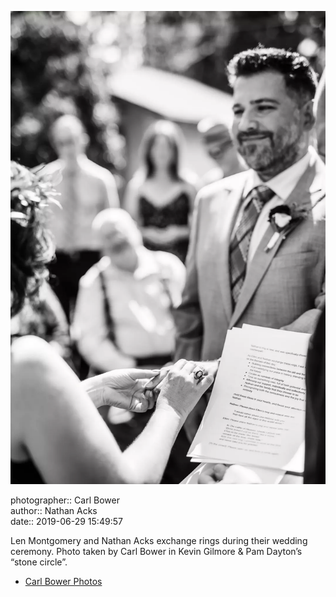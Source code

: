 ![Len Montgomery and Nathan Acks exchange rings](assets/2019-06-29-set-1-the-ceremony-35.webp)

photographer:: Carl Bower  
author:: Nathan Acks  
date:: 2019-06-29 15:49:57

Len Montgomery and Nathan Acks exchange rings during their wedding ceremony. Photo taken by Carl Bower in Kevin Gilmore & Pam Dayton’s “stone circle”.

* [Carl Bower Photos](https://carlbowerphotos.com)
